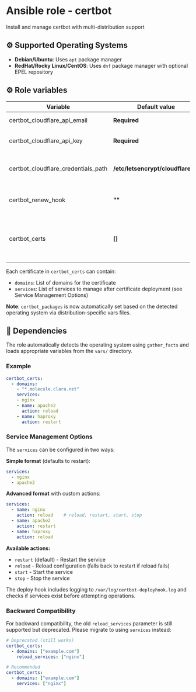 # Ansible role - certbot

Install and manage certbot with multi-distribution support

## :gear: Supported Operating Systems

- **Debian/Ubuntu**: Uses `apt` package manager
- **RedHat/Rocky Linux/CentOS**: Uses `dnf` package manager with optional EPEL repository

## :gear: Role variables

Variable | Default value | Description
---------|---------------|------------
certbot_cloudflare_api_email               | **Required**                       | Cloudflare API email
certbot_cloudflare_api_key                 | **Required**                       | Cloudflare API key (encrypted)
certbot_cloudflare_credentials_path        | **/etc/letsencrypt/cloudflare.ini** | Path to Cloudflare credentials file
certbot_renew_hook                         | **""**                             | Additional renew hook (e.g., "haproxy")
certbot_certs                              | **[]**                             | List of certificates to manage (see examples below)

Each certificate in `certbot_certs` can contain:
- `domains`: List of domains for the certificate
- `services`: List of services to manage after certificate deployment (see Service Management Options)

**Note**: `certbot_packages` is now automatically set based on the detected operating system via distribution-specific vars files.

## :arrows_counterclockwise: Dependencies

The role automatically detects the operating system using `gather_facts` and loads appropriate variables from the `vars/` directory.

### Example

```yaml
certbot_certs:
  - domains:
    - "*.molecule.clara.net"
    services:
    - nginx
    - name: apache2
      action: reload
    - name: haproxy  
      action: restart
```

### Service Management Options

The `services` can be configured in two ways:

**Simple format** (defaults to restart):
```yaml
services:
  - nginx
  - apache2
```

**Advanced format** with custom actions:
```yaml
services:
  - name: nginx
    action: reload    # reload, restart, start, stop
  - name: apache2
    action: restart
  - name: haproxy
    action: reload
```

**Available actions:**
- `restart` (default) - Restart the service
- `reload` - Reload configuration (falls back to restart if reload fails)
- `start` - Start the service
- `stop` - Stop the service

The deploy hook includes logging to `/var/log/certbot-deployhook.log` and checks if services exist before attempting operations.

### Backward Compatibility

For backward compatibility, the old `reload_services` parameter is still supported but deprecated. Please migrate to using `services` instead:

```yaml
# Deprecated (still works)
certbot_certs:
  - domains: ["example.com"]
    reload_services: ["nginx"]

# Recommended
certbot_certs:
  - domains: ["example.com"]  
    services: ["nginx"]
```
